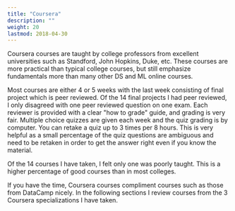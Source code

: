 ```yaml
---
title: "Coursera"
description: ""
weight: 20
lastmod: 2018-04-30
---
```

Coursera courses are taught by college professors from excellent universities such as Standford, John Hopkins, Duke, etc.  These courses are more practical than typical college courses, but still emphasize fundamentals more than many other DS and ML online courses.

Most courses are either 4 or 5 weeks with the last week consisting of final project which is peer reviewed.  Of the 14 final projects I had peer reviewed, I only disagreed with one peer reviewed question on one exam.  Each reviewer is provided with a clear "how to grade" guide, and grading is very fair.  Multiple choice quizzes are given each week and the quiz grading is by computer.  You can retake a quiz up to 3 times per 8 hours.  This is very helpful as a small percentage of the quiz questions are ambiguous and need to be retaken in order to get the answer right even if you know the material.

Of the 14 courses I have taken, I felt only one was poorly taught.  This is a higher percentage of good courses than in most colleges.

If you have the time, Coursera courses compliment courses such as those from DataCamp nicely.  In the following sections I review courses from the 3 Coursera specializations I have taken.